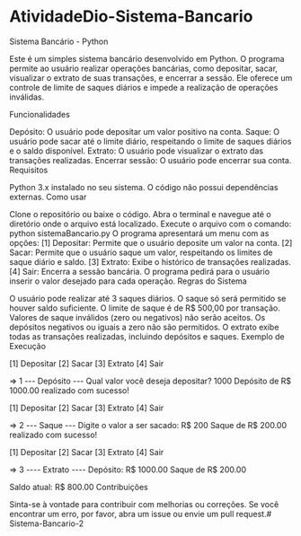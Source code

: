 # AtividadeDio-Sistema-Bancario
Sistema Bancário - Python

Este é um simples sistema bancário desenvolvido em Python. O programa permite ao usuário realizar operações bancárias, como depositar, sacar, visualizar o extrato de suas transações, e encerrar a sessão. Ele oferece um controle de limite de saques diários e impede a realização de operações inválidas.

Funcionalidades

Depósito: O usuário pode depositar um valor positivo na conta.
Saque: O usuário pode sacar até o limite diário, respeitando o limite de saques diários e o saldo disponível.
Extrato: O usuário pode visualizar o extrato das transações realizadas.
Encerrar sessão: O usuário pode encerrar sua conta.
Requisitos

Python 3.x instalado no seu sistema.
O código não possui dependências externas.
Como usar

Clone o repositório ou baixe o código.
Abra o terminal e navegue até o diretório onde o arquivo está localizado.
Execute o arquivo com o comando:
python sistemaBancario.py
O programa apresentará um menu com as opções:
[1] Depositar: Permite que o usuário deposite um valor na conta.
[2] Sacar: Permite que o usuário saque um valor, respeitando os limites de saque diário e saldo.
[3] Extrato: Exibe o histórico de transações realizadas.
[4] Sair: Encerra a sessão bancária.
O programa pedirá para o usuário inserir o valor desejado para cada operação.
Regras do Sistema

O usuário pode realizar até 3 saques diários.
O saque só será permitido se houver saldo suficiente.
O limite de saque é de R$ 500,00 por transação.
Valores de saque inválidos (zero ou negativos) não serão aceitos.
Os depósitos negativos ou iguais a zero não são permitidos.
O extrato exibe todas as transações realizadas, incluindo depósitos e saques.
Exemplo de Execução

[1] Depositar
[2] Sacar 
[3] Extrato
[4] Sair 

=> 1
--- Depósito ---
Qual valor você deseja depositar? 1000
Depósito de R$ 1000.00 realizado com sucesso!

[1] Depositar
[2] Sacar 
[3] Extrato
[4] Sair 

=> 2
--- Saque ---
Digite o valor a ser sacado: R$ 200
Saque de R$ 200.00 realizado com sucesso!

[1] Depositar
[2] Sacar 
[3] Extrato
[4] Sair 

=> 3
---- Extrato ----
Depósito: R$ 1000.00
Saque de R$ 200.00

Saldo atual: R$ 800.00
Contribuições

Sinta-se à vontade para contribuir com melhorias ou correções. Se você encontrar um erro, por favor, abra um issue ou envie um pull request.# Sistema-Bancario-2
